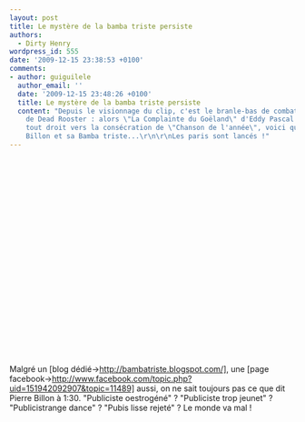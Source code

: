 ```yaml
---
layout: post
title: Le mystère de la bamba triste persiste
authors:
  - Dirty Henry
wordpress_id: 555
date: '2009-12-15 23:38:53 +0100'
comments:
- author: guiguilele
  author_email: ''
  date: '2009-12-15 23:48:26 +0100'
  title: Le mystère de la bamba triste persiste
  content: "Depuis le visionnage du clip, c'est le branle-bas de combat dans la rédaction
    de Dead Rooster : alors \"La Complainte du Goëland\" d'Eddy Pascal semblait filer
    tout droit vers la consécration de \"Chanson de l'année\", voici que surgit Pierre
    Billon et sa Bamba triste...\r\n\r\nLes paris sont lancés !"
---
```

<p>

<object width="500" height="350"><param name="movie" value="http://www.youtube.com/v/V7QHPDcUp9M&hl=fr_FR&fs=1&"></param><param name="allowFullScreen" value="true"></param><param name="allowscriptaccess" value="always"></param><embed src="http://www.youtube.com/v/V7QHPDcUp9M&hl=fr_FR&fs=1&" type="application/x-shockwave-flash" allowscriptaccess="always" allowfullscreen="true" width="500" height="350"></embed></object>

</p>

Malgré un [blog dédié->http://bambatriste.blogspot.com/], une [page facebook->http://www.facebook.com/topic.php?uid=151942092907&topic=11489] aussi, on ne sait toujours pas ce que dit Pierre Billon à 1:30. "Publiciste oestrogéné" ? "Publiciste trop jeunet" ? "Publicistrange dance" ? "Pubis lisse rejeté" ? Le monde va mal !
